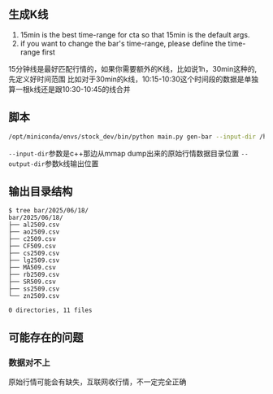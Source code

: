 ## 生成K线
1. 15min is the best time-range for cta so that 15min is the default args.
2. if you want to change the bar's time-range, please define the time-range first

15分钟线是最好匹配行情的，如果你需要额外的K线，比如说1h，30min这种的, 先定义好时间范围
比如对于30min的k线，10:15-10:30这个时间段的数据是单独算一根k线还是跟10:30-10:45的线合并


## 脚本
``` bash
/opt/miniconda/envs/stock_dev/bin/python main.py gen-bar --input-dir /home/greetlist/github_project/ctp_se_market/output/ --output-dir /home/greetlist/github_project/ctp_se_market/bar/
```

`--input-dir`参数是c++那边从mmap dump出来的原始行情数据目录位置
`--output-dir`参数k线输出位置

## 输出目录结构
```
$ tree bar/2025/06/18/
bar/2025/06/18/
├── al2509.csv
├── ao2509.csv
├── c2509.csv
├── CF509.csv
├── cs2509.csv
├── lg2509.csv
├── MA509.csv
├── rb2509.csv
├── SR509.csv
├── ss2509.csv
└── zn2509.csv

0 directories, 11 files
```

## 可能存在的问题
### 数据对不上
原始行情可能会有缺失，互联网收行情，不一定完全正确
